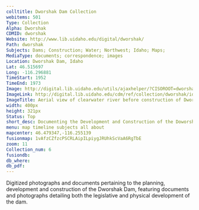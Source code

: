 ```yaml
---
colltitle: Dworshak Dam Collection
webitems: 501
Type: Collection
Alpha: Dworshak
CDMID: dworshak
Website: http://www.lib.uidaho.edu/digital/dworshak/
Path: dworshak
Subjects: Dams; Construction; Water; Northwest; Idaho; Maps;
MediaType: documents; correspondence; images
Location: Dworshak Dam, Idaho
Lat: 46.515697
Long: -116.296881
TimeStart: 1952
TimeEnd: 1973
Image: http://digital.lib.uidaho.edu/utils/ajaxhelper/?CISOROOT=dworshak&CISOPTR=552&action=2&DMSCALE=30&DMWIDTH=456&DMHEIGHT=366&DMX=0&DMY=0&DMTEXT=&DMROTATE=0
ImageLink: http://digital.lib.uidaho.edu/cdm/ref/collection/dworshak/id/552
ImageTitle: Aerial view of clearwater river before construction of Dworshak Dam
width: 400px
height: 321px
Status: Top
short_desc: Documenting the Development and Construction of the Doworshak Dam, 1952 - 1975 
menu: map timeline subjects all about
mapcenter: 46.479347,-116.255139
fusionmap: 1vAfzCZfzcPSCRLAipILpiygJRUhkScVaA6RgTbE
zoom: 11
Collection_num: 6
fusiondb: 
db_where: 
db_pdf: 
---
```

Digitized photographs and documents pertaining to the planning, development and construction of the Dworshak Dam, featuring documents and photographs detailing both the legislative and physical development of the dam.